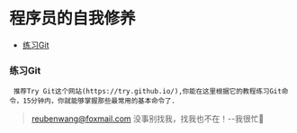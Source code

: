# 程序员的自我修养

 - [练习Git](#练习Git)
 
 ### 练习Git
     推荐Try Git这个网站(https://try.github.io/),你能在这里根据它的教程练习Git命令，15分钟内，你就能够掌握那些最常用的基本命令了.
 
> reubenwang@foxmail.com
> 没事别找我，找我也不在！--我很忙🦆